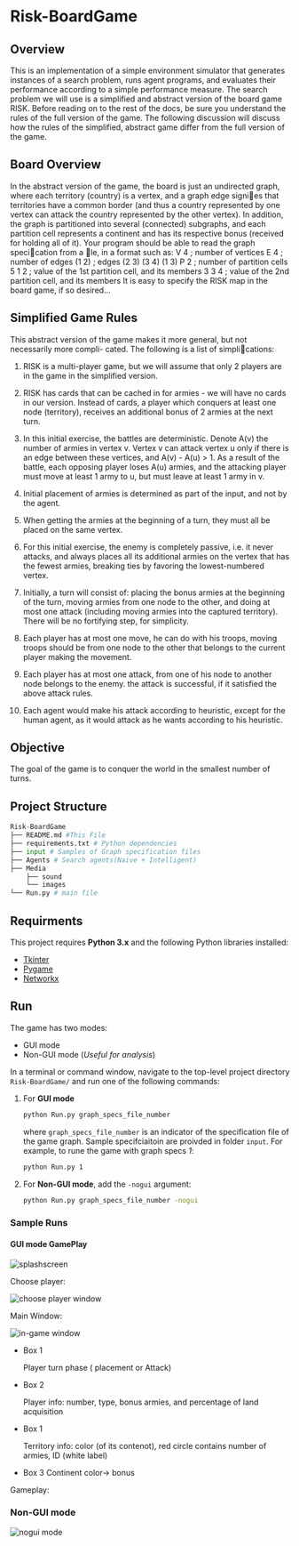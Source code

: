 # Risk-BoardGame

## Overview

This is an implementation of a simple environment simulator that generates instances of a search problem, runs agent programs, and evaluates their performance according to a simple performance measure. The search problem we will use is a simplified and abstract version of the board game RISK. Before reading on to the rest of the docs, be sure you understand the rules of the full version of the game. The following discussion will discuss how
the rules of the simplified, abstract game differ from the full version of the game.

## Board Overview

In the abstract version of the game, the board is just an undirected graph, where each territory
(country) is a vertex, and a graph edge signies that territories have a common border (and thus
a country represented by one vertex can attack the country represented by the other vertex).
In addition, the graph is partitioned into several (connected) subgraphs, and each partition cell
represents a continent and has its respective bonus (received for holding all of it).
Your program should be able to read the graph specication from a le, in a format such as:
V 4 ; number of vertices
E 4 ; number of edges
(1 2) ; edges
(2 3)
(3 4)
(1 3)
P 2 ; number of partition cells
5 1 2 ; value of the 1st partition cell, and its members
3 3 4 ; value of the 2nd partition cell, and its members
It is easy to specify the RISK map in the board game, if so desired...

## Simplified Game Rules

This abstract version of the game makes it more general, but not necessarily more compli-
cated. The following is a list of simplications:

1. RISK is a multi-player game, but we will assume that only 2 players are in the game in the simplified version.

2. RISK has cards that can be cached in for armies - we will have no cards in our version. Instead  of  cards,  a  player  which  conquers  at  least  one  node  (territory),  receives  an additional bonus of 2 armies at the next turn.

3. In this initial exercise, the battles are deterministic. Denote A(v) the number of armies
in vertex v. Vertex v can attack vertex u only if there is an edge between these vertices, and A(v) - A(u) > 1. As a result of the battle, each opposing player loses A(u) armies, and the attacking player must move at least 1 army to u, but must leave at least 1 army in v.

4. Initial placement of armies is determined as part of the input, and not by the agent.

5. When getting the armies at the beginning of a turn, they must all be placed on the same
vertex.

6. For this initial exercise, the enemy is completely passive, i.e. it never attacks, and always
places all its additional armies on the vertex that has the fewest armies, breaking ties by
favoring the lowest-numbered vertex.

7. Initially, a turn will consist of: placing the bonus armies at the beginning of the turn, moving armies from one node to the other, and doing at most one attack (including moving armies into the captured territory). There will be no fortifying step, for simplicity.

8. Each player has at most one move, he can do with his troops, moving troops should be from one node to the other that belongs to the current player making the movement.

9. Each player has at most one attack, from one of his node to another node belongs to the enemy. the attack is successful, if it satisfied the above attack rules.

10. Each agent would make his attack according to heuristic, except for the human agent, as it would attack as he wants according to his heuristic.

## Objective

The goal of the game is to conquer the world in the smallest number of turns.

## Project Structure

```python
Risk-BoardGame
├── README.md #This File
├── requirements.txt # Python dependencies
├── input # Samples of Graph specification files
├── Agents # Search agents(Naive + Intelligent)
├── Media
    ├── sound
    └── images
└── Run.py # main file
```

## Requirments

This project requires **Python 3.x** and the following Python libraries installed:

- [Tkinter](https://docs.python.org/3/library/tkinter.html)
- [Pygame](https://www.pygame.org/)
- [Networkx](https://networkx.github.io/)

## Run

The game has two modes:

- GUI mode
- Non-GUI mode (*Useful for analysis*)

In a terminal or command window, navigate to the top-level project directory `Risk-BoardGame/` and run one of the following commands:

1. For **GUI mode**

   ```bash
   python Run.py graph_specs_file_number
   ```

   where `graph_specs_file_number` is an indicator of the specification file of the game graph. Sample specifciaitoin are proivded in folder `input`. For   example, to rune the game with graph specs *1*:

   ```bash
   python Run.py 1
   ```

2. For **Non-GUI mode**, add the `-nogui` argument:

   ```bash
   python Run.py graph_specs_file_number -nogui
   ```

### Sample Runs

#### GUI mode GamePlay

![splashscreen](https://github.com/ymubarak/Risk-BoardGame/blob/master/screenshots/gameplay_1.png)

Choose player:

![choose player window](https://github.com/ymubarak/Risk-BoardGame/blob/master/screenshots/gameplay_2.png)

Main Window:

![in-game window](https://github.com/ymubarak/Risk-BoardGame/blob/master/screenshots/gameplay_4.png)

- Box 1

  Player turn phase ( placement or Attack)
- Box 2

  Player info: number, type, bonus armies, and percentage of land acquisition
- Box 1

  Territory info: color (of its contenot), red circle contains number of armies, ID (white label)
- Box 3
  Continent color-> bonus

Gameplay:

### Non-GUI mode

![nogui mode](https://github.com/ymubarak/Risk-BoardGame/blob/master/screenshots/nogui_1.PNG)

